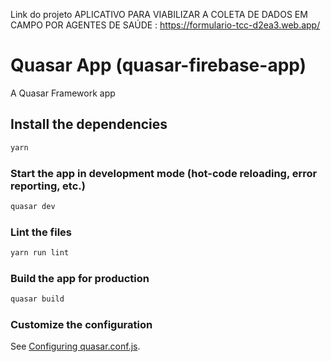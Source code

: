 Link do projeto APLICATIVO PARA VIABILIZAR A COLETA DE DADOS EM CAMPO POR AGENTES DE SAÚDE : https://formulario-tcc-d2ea3.web.app/


# Quasar App (quasar-firebase-app)

A Quasar Framework app

## Install the dependencies
```bash
yarn
```

### Start the app in development mode (hot-code reloading, error reporting, etc.)
```bash
quasar dev
```

### Lint the files
```bash
yarn run lint
```

### Build the app for production
```bash
quasar build
```

### Customize the configuration
See [Configuring quasar.conf.js](https://v1.quasar.dev/quasar-cli/quasar-conf-js).
